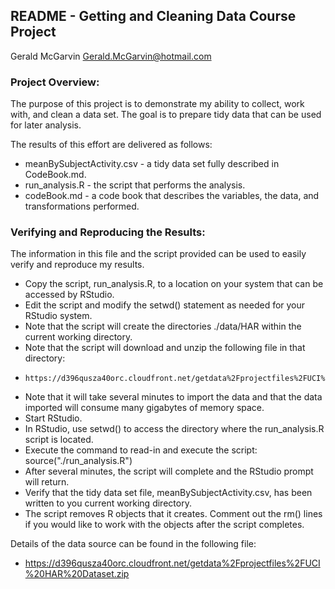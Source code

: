 ## README - Getting and Cleaning Data Course Project

Gerald McGarvin
Gerald.McGarvin@hotmail.com

### Project Overview: 

The purpose of this project is to demonstrate my ability to collect, work with, and clean a data set. The goal is to prepare tidy data that can be used for later analysis.

The results of this effort are delivered as follows:
* meanBySubjectActivity.csv - a tidy data set fully described in CodeBook.md.
* run_analysis.R - the script that performs the analysis.
* codeBook.md - a code book that describes the variables, the data, and transformations performed. 

### Verifying and Reproducing the Results:

The information in this file and the script provided can be used to easily verify and reproduce my results.

* Copy the script, run_analysis.R, to a location on your system that can be accessed by RStudio.
* Edit the script and modify the setwd() statement as needed for your RStudio system.
* Note that the script will create the directories ./data/HAR within the current working directory.
* Note that the script will download and unzip the following file in that directory:
*     https://d396qusza40orc.cloudfront.net/getdata%2Fprojectfiles%2FUCI%20HAR%20Dataset.zip
* Note that it will take several minutes to import the data and that the data imported will consume many gigabytes of memory space.
* Start RStudio.
* In RStudio, use setwd() to access the directory where the run_analysis.R script is located.
* Execute the command to read-in and execute the script: source("./run_analysis.R")
* After several minutes, the script will complete and the RStudio prompt will return.
* Verify that the tidy data set file, meanBySubjectActivity.csv, has been written to you current working directory.
* The script removes R objects that it creates. Comment out the rm() lines if you would like to work with the objects after the script completes.


Details of the data source can be found in the following file:
*  https://d396qusza40orc.cloudfront.net/getdata%2Fprojectfiles%2FUCI%20HAR%20Dataset.zip

